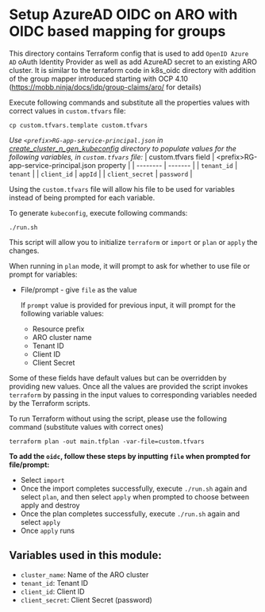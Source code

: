 # Setup AzureAD OIDC on ARO with OIDC based mapping for groups

This directory contains Terraform config that is used to add `OpenID Azure AD` oAuth Identity Provider as well
as add AzureAD secret to an existing ARO cluster. It is similar to the terraform code in k8s_oidc directory with addition of the group mapper introduced starting with OCP 4.10 (https://mobb.ninja/docs/idp/group-claims/aro/ for details)
  
Execute following commands and substitute all the properties values with correct values in `custom.tfvars` file:
```
cp custom.tfvars.template custom.tfvars
```

_Use `<prefix>RG-app-service-principal.json` in [create_cluster_n_gen_kubeconfig](../create_cluster_n_gen_kubeconfig)
directory to populate values for the following variables, in `custom.tfvars` file:_
| custom.tfvars field | &lt;prefix&gt;RG-app-service-principal.json property |
| -------- | ------- |
| `tenant_id`  | `tenant`    |
| `client_id`  | `appId`    |
| `client_secret`  | `password`    |

Using the `custom.tfvars` file will allow his file to be used for variables instead of being prompted for each variable.

To generate `kubeconfig`, execute following commands:
```
./run.sh
```
  
This script will allow you to initialize `terraform` or `import` or `plan` or `apply` the
changes.
  
  When running in `plan` mode, it will prompt to ask for whether to use file or prompt for variables:
  * File/prompt - give `file` as the value
  
    If `prompt` value is provided for previous input, it will prompt for the following variable values:
    * Resource prefix
    * ARO cluster name
    * Tenant ID
    * Client ID
    * Client Secret
  
  Some of these fields have default values but can be overridden by providing
  new values. Once all the values are provided the script invokes `terraform`
  by passing in the input values to corresponding variables needed by the
  Terraform scripts.
  
  To run Terraform without using the script, please use the following command
  (substitute values with correct ones)
  ```
  terraform plan -out main.tfplan -var-file=custom.tfvars
  ```
  
**To add the `oidc`, follow these steps by inputting `file` when prompted for file/prompt:**
* Select `import`
* Once the import completes successfully, execute `./run.sh` again and select
  `plan`, and then select `apply` when prompted to choose between apply and destroy
* Once the plan completes successfully, execute `./run.sh` again and select
  `apply`
* Once `apply` runs
  
## Variables used in this module:
  * `cluster_name`: Name of the ARO cluster
  * `tenant_id`: Tenant ID
  * `client_id`: Client ID
  * `client_secret`: Client Secret (password)
